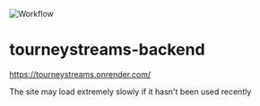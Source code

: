 ![Workflow](https://github.com/ktatu/tourneystreams-backend/actions/workflows/ci_cd.yml/badge.svg)

# tourneystreams-backend

https://tourneystreams.onrender.com/

The site may load extremely slowly if it hasn't been used recently
